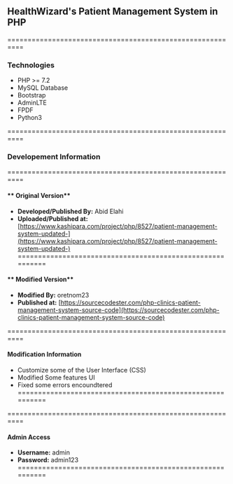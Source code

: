 ## **HealthWizard's Patient Management System in PHP**
==========================================================

### Technologies
- PHP >= 7.2
- MySQL Database
- Bootstrap
- AdminLTE
- FPDF
- Python3

==========================================================
### **Developement Information**
==========================================================
#### ** Original Version**
- **Developed/Published By:** 	 Abid Elahi
- **Uploaded/Published at:** [https://www.kashipara.com/project/php/8527/patient-management-system-updated-](https://www.kashipara.com/project/php/8527/patient-management-system-updated-) 
==========================================================
#### ** Modified Version**
- **Modified By:** oretnom23
- **Published at:** [https://sourcecodester.com/php-clinics-patient-management-system-source-code](https://sourcecodester.com/php-clinics-patient-management-system-source-code) 

==========================================================
#### **Modification Information**
- Customize some of the User Interface (CSS)
- Modified Some features UI
- Fixed some errors encoundtered
==========================================================

==========================================================
#### **Admin Access**
- **Username:** admin
- **Password:** admin123
==========================================================
